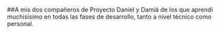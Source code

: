 ##A mis dos compañeros de Proyecto Daniel y Damiá de los que aprendí muchisísimo en todas las fases de desarrollo, tanto a nivel técnico como personal.
